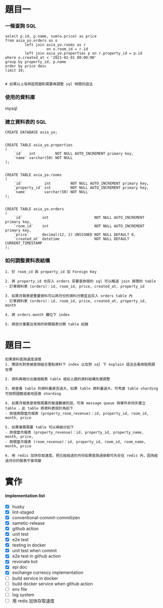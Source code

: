 # 題目一

### 一條查詢 SQL

```
select p.id, p.name, sum(o.price) as price
from asia_yo.orders as o
         left join asia_yo.rooms as r
                   on o.room_id = r.id
         left join asia_yo.properties p on r.property_id = p.id
where o.created_at < '2021-02-01 00:00:00'
group by property_id, p.name
order by price desc
limit 10;


# 如果以上有時區問題則需要再調整 sql 時間的語法
```

### 使用的資料庫

mysql

### 建立資料表的 SQL

```
CREATE DATABASE asia_yo;


CREATE TABLE asia_yo.properties
(
    `id`   int         NOT NULL AUTO_INCREMENT primary key,
    `name` varchar(50) NOT NULL
);


CREATE TABLE asia_yo.rooms
(
    `id`          int         NOT NULL AUTO_INCREMENT primary key,
    `property_id` int         NOT NULL AUTO_INCREMENT primary key,
    `name`        varchar(50) NOT NULL
);


CREATE TABLE asia_yo.orders
(
    `id`         int                     NOT NULL AUTO_INCREMENT primary key,
    `room_id`    int                     NOT NULL AUTO_INCREMENT primary key,
    `price`      decimal(12, 2) UNSIGNED NOT NULL DEFAULT 0,
    `created_at` datetime                NOT NULL DEFAULT CURRENT_TIMESTAMP
);
```

### 如何調整資料表結構

```
1. 於 room_id 與 property_id 加 Foreign Key

2. 將 property_id 也存入 orders 另要查旅宿的 sql 可以略過 join 房間的 table
- 訂單資料表 (orders)：id, room_id, price, created_at, property_id

3. 如果月報表是重要資料可以將月份的資料分開並且存入 orders table 內
- 訂單資料表 (orders)：id, room_id, price, created_at, property_id, month

4. 將 orders.month 欄位下 index

5. 將部分重要且常用的財務報表分開 table 紀錄
```

# 題目二

```
如果資料查詢速度過慢
1. 應該先對常被查詢組合重點資料下 index 以及對 sql 下 explain 語法去看效能瓶頸在哪

2. 資料再細分出幾個報表 table 或如上題的資料結構先做調整

3. 檢查看 table 的資料量是否過大，如果 table 資料量過大，可考慮 table sharding 可按照國籍或者地區做 sharding

4. 如果月報表是常態需要的營運數據的話，可用 message queue 與事件非同步建立 table ，此 table 將資料表設計為如下
- 旅宿房間當月報表 (property_room_revenue)：id, property_id, room_id, month, price

5. 如果業務需要 table 可以再細分如下
- 旅宿當月報表 (property_revenue)：id, property_id, property_name, month, price,
- 房間當月報表 (room_revenue)：id, property_id, room_id, room_name, month, price

6. 用 redis 加快存取速度，把已經經過的月份如果查詢過後都可先存在 redis 內，因為經過月份的報表不會改變
```

# 實作

#### implementation list

- [x] husky
- [x] lint-staged
- [x] conventional-commit-commitizen
- [x] sametic-release
- [x] github action
- [x] unit test
- [x] e2e test
- [x] testing in docker
- [x] unit test when commit
- [x] e2e test in github action
- [x] revonate bot
- [x] api doc
- [x] exchange currency implementation
- [ ] build service in docker
- [ ] build docker service when github action
- [ ] env file
- [ ] log system
- [ ] 用 redis 加快存取速度
